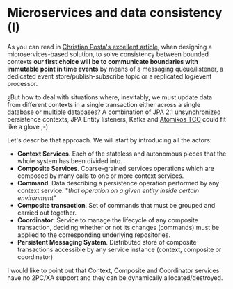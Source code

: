 # Microservices and data consistency (I)

As you can read in [Christian Posta's excellent article](http://blog.christianposta.com/microservices/the-hardest-part-about-microservices-data/), when designing a microservices-based solution, to solve consistency between bounded contexts **our first choice will be to communicate boundaries with immutable point in time events** by means of a messaging queue/listener, a dedicated event store/publish-subscribe topic or a replicated log/event processor.

¿But how to deal with situations where, inevitably, we must update data from different contexts in a single transaction either across a single database or multiple databases? A combination of JPA 2.1 unsynchronized persistence contexts, JPA Entity listeners, Kafka and [Atomikos TCC](https://www.atomikos.com/Blog/TransactionManagementAPIForRESTTCC) could fit like a glove ;-) 

Let's describe that approach. We will start by introducing all the actors:

- **Context Services**. Each of the stateless and autonomous pieces that the whole system has been divided into.
- **Composite Services**. Coarse-grained services operations which are composed by many calls to one or more context services.
- **Command**. Data describing a persistence operation performed by any context service: "*that operation on a given entity inside certain environment*"
- **Composite transaction**. Set of commands that must be grouped and carried out together.
- **Coordinator**. Service to manage the lifecycle of any composite transaction, deciding whether or not its changes (commands) must be applied to the corresponding underlying repositories.
- **Persistent Messaging System**. Distributed store of composite transactions accessible by any service instance (context, composite or coordinator)

I would like to point out that Context, Composite and Coordinator services have no 2PC/XA support and they can be dynamically allocated/destroyed.







 